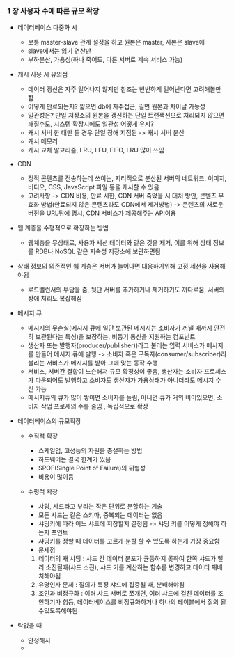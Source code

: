 ### 1 장 사용자 수에 따른 규모 확장
* 데이터베이스 다중화 시
  - 보통 master-slave 관계 설정을 하고 원본은 master, 사본은 slave에
  - slave에서는 읽기 연산만
  - 부하분산, 가용성(하나 죽어도, 다른 서버로 계속 서비스 가능)

* 캐시 사용 시 유의점
  - 데이터 갱신은 자주 일어나지 않지만 참조는 빈번하게 일어난다면 고려해볼만 함
  - 어떻게 만료되는지? 짧으면 db에 자주접근, 길면 원본과 차이날 가능성
  - 일관성은? 만일 저장소의 원본을 갱신하는 단일 트랜잭션으로 처리되지 않으면 깨질수도, 시스템 확장시에도 일관성 어떻게 유지?
  - 캐시 서버 한 대만 둘 경우 단일 장애 지점됨 -> 캐시 서버 분산
  - 캐시 메모리
  - 캐시 교체 알고리즘, LRU, LFU, FIFO, LRU 많이 쓰임

* CDN
  - 정적 콘텐츠를 전송하는데 쓰이는, 지리적으로 분산된 서버의 네트워크, 이미지, 비디오, CSS, JavaScript 파일 등을 캐시할 수 있음
  - 고려사항 -> CDN 비용, 만료 시한, CDN 서버 죽었을 시 대처 방안, 콘텐츠 무효화 방법(만료되지 않은 콘텐츠라도 CDN에서 제거방법) -> 콘텐츠의 새로운 버전을 URL뒤에 명시, CDN 서비스가 제공해주는 API이용

* 웹 계층을 수평적으로 확장하는 방법
  - 웹계층을 무상태로, 사용자 세션 데이터와 같은 것을 제거, 이를 위해 상태 정보를 RDB나 NoSQL 같은 지속성 저장소에 보관하면됨

* 상태 정보의 의존적인 웹 계층은 서버가 늘어나면 대응하기위해 고정 세션을 사용해야됨
  - 로드밸런서의 부담을 줌, 뒷단 서버를 추가하거나 제거하기도 까다로움, 서버의 장애 처리도 복잡해짐

* 메시지 큐
  - 메시지의 무손실(메시지 큐에 일단 보관된 메시지는 소비자가 꺼낼 때까지 안전히 보관된다는 특성)을 보장하는, 비동기 통신을 지원하는 컴포넌트
  - 생산자 또는 발행자(producer/publisher))라고 불리는 입력 서비스가 메시지를 만들어 메시지 큐에 발행 -> 소비자 혹은 구독자(consumer/subscriber)라 불리는 서비스가 메시지를 받아 그에 맞는 동작 수행
  - 서비스, 서버간 결합이 느슨해져 규모 확정성이 좋음, 생산자는 소비자 프로세스가 다운되어도 발행하고 소비자도 생산자가 가용상태가 아니더라도 메시지 수신 가능
  - 메시지큐의 큐가 많이 쌓이면 소비자를 늘림, 아니면 큐가 거의 비어있으면, 소비자 작업 프로세의 수를 줄임 , 독립적으로 확장

* 데이터베이스의 규모확장
  - 수직적 확장
    - 스케일업, 고성능의 자원을 증설하는 방법
    - 하드웨어는 결국 한계가 있음
    - SPOF(Single Point of Failure)의 위험성
    - 비용이 많이듬

  - 수평적 확장
    - 샤딩, 샤드라고 부리는 작은 단위로 분할하는 기술
    - 모든 샤드는 같은 스키마, 중복되는 데이터는 없음
    - 샤딩키에 따라 어느 샤드에 저장할지 결정됨 -> 샤딩 키를 어떻게 정해야 하는지 포인트
    - 샤딩키를 정할 때 데이터를 고르게 분할 할 수 있도록 하는게 가장 중요함
    - 문제점
    1. 데이터의 재 샤딩 : 샤드 간 데이터 분포가 균등하지 못하여 한쪽 샤드가 빨리 소진될때(샤드 소진), 샤드 키를 계산하는 함수를 변경하고 데이터 재배치해야됨
    2. 유명인사 문제 : 질의가 특정 샤드에 집중될 때, 분배해야됨
    3. 조인과 비정규화 : 여러 샤드 서버로 쪼개면, 여러 샤드에 걸친 데이터를 조인하기가 힘듬, 데이터베이스를 비정규화하거나 하나의 테이블에서 질의 될수있도록해야됨
  


* 락없을 때
  - 안정해시
  - 

